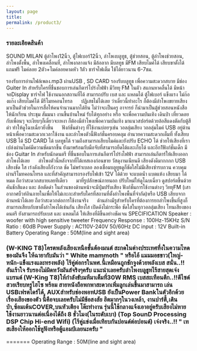```yaml
---
layout: page
title:
permalink: /product3/
---
```


<h3> รายละเอียดสินค้า</h3>
SOUND MILAN ตู้ลำโพง12นิ้ว, ตู้ไฟเบอร์12นิ้ว, ลำโพงบลูทูธ, ตู้ช่วยสอน, ตู้ลำโพงช่วยสอน, ลำโพงตั้งพื้น, ลำโพงเคลื่อนที่, ลำโพงกลางแจ้ง มีล้อลาก มีบลทูธ มีFM เสียบไมค์ได้ เสียบขาตั้งได้ แถมฟรี ไมค์ลอย 2ตัว+ไมค์ลอยคาดหัว 1ตัว ชาร์จไฟเต็ม ใช้ได้ยาวนาน 6-7ชม.

รองรับการอ่านไฟล์เพลง.mp3 ผ่านUSB , SD CARD
รองรับบลูทูธ เพื่อความสะดวกสบาย
มีช่อง Guiter In สำหรับใครที่ชื่นชอบการเล่นกีตาร์โปร่งไฟฟ้า
มีวิทยุ FM ในตัว สแกนหาคลื่นได้
มีหน้าจอDisplay
ชาร์จไฟ ใช้งานนอกสถานที่ได้
สามารถปรับ เบส และ แหลมได้
ตู้ไฟเบอร์ แข็งแรง ไม่ก๊องแก๊ง
เสียบไมค์ได้
มีรีโมทคอนโทรล
     ปฏิเสธไม่ได้เลย ว่าเดี๋ยวนี้ทำอะไร ก็ต้องมีลำโพงขยายเสียงมาเป็นตัวช่วยในการสื่อให้คนจำนวนมากได้ยิน ไม่ว่าจะเป็นครู อาจารย์ ก็นำมาเป็นตู้ช่วยสอนหนังสือให้นักเรียน ประชุม สัมมนา งานขึ้นบ้านใหม่ รับได้ทุกอย่าง หรือ จะเพื่อความบันเทิง เดินป่า เที่ยวดอย กับเพื่อนๆ จะเงียบๆก็เดี๋ยวจะเหงา ก็ต้องมีลำโพงเพื่อความบันเทิง มาแนวสปอร์ตด้วยล้อสีแดงตัดกับตู้สีดำ ทำให้ดูโฉบเฉี่ยวยิ่งขึ้น
     ฟังก์ชั่นต่างๆ ที่ใช้งานบ่อยๆเช่น วอลลุ่มเสียง วอลลุ่มไมค์ USB อยู่ด้านหน้าเพื่อความสะดวกเวลาใช้งาน และลำโพงตัวนี้ฟังก์ชั่นครอบคลุม อำนวยความสะดวกเต็มที่ ทั้งเสียบ USB ได้ SD CARD ได้ บลทูธได้ รวมถึงสามารถเสียบไมค์และยังปรับ ECHO ได้ ช่วยให้เสียงที่เราเปล่งผ่านไมค์มีความชัดมากขึ้น ยังมาพร้อมกับมือจับที่สามารถยืดได้และเก็บได้ และอีก1ฟังก์ชั่นเด็ก มีช่อง Guitar In สำหรับนักดนตรี ที่ชื่นชอบในการเล่นกีตาร์โปร่งไฟฟ้า สามารถเล่นกีตาร์ให้เสียงออกลำโพงได้เลย
     ลำโพงตัวนี้หลังจากที่ได้เทสเองก่อนขาย วัสดุงานเนียนดี เสียงดังดีมากกกก USB เสียงชัด ใส เร่งดังเสียงก็กังวาล ชัด ไม่พร่าเบลอ ลองเชื่อมบลูทูธดูก็ชัดใสไม่มีเสียงซ่ารบกวน ควบคุมผ่านรีโมทคอนโทรล และที่สำคัญสามารถรองรับไฟเข้า 12V ได้ด้วย จะแบตน้ำ แบตแห้ง เสียบมา ได้หมด ถือว่าสะดวกสบายเลยทีเดียว
     มาที่รูปลักษณ์ภายนอก ปรับใหม่ให้ดูโฉบเฉี่ยว ดูสปอร์ตขึ้นด้วยคันชักสีแดง และ ล้อตัดดำ ในส่วนของด้านหน้าจะมีปุ่มปรับเสียง ฟังก์ชั่นการใช้งานต่างๆ วิทยุFM (เสาอากาศบิ้วท์อินภายในเพื่อให้ไม่เกะกะสำหรับใครที่สถานที่ตั้งลำโพงพื้นที่จำกัด)หรือ USB เสียบจากด้านหน้าได้เลย ถือว่าสะดวกต่อการใช้งานจริง
     ด้านล่างมีรูสำหรับใครที่ต้องการยกลำโพงขึ้นที่สูงก็สามารถเสียบกับขาตั้งลำโพงได้เช่นกัน เสียงใส เปิดดังไม่กระพือ ชัดใสในทุกวอลลุ่มเสียง โทนเสียงของดนตรี ยังสามารถปรับเบส และ แหลมได้ ให้เสียงที่ดีขึ้นอย่างชัดเจน
SPECIFICATION
Speaker : woofer with high sensitive tweeter
Frequency Response : 100Hz-15KHz
S/N Ratio : 60dB
Power Supply : AC110V-240V 50/60Hz
DC input : 12V
Built-in Battery
Operating Range : 50M(line and sight area)


<h3> (W-KING T8)โครตพลังเสียงเหนือชั้นต้องมนต์
สะกดในต่างประเทศทึ่งในความโหดของมันจึง
ให้ฉายากับมันว่า " White mammoth " หรือไอ้
แมมมอธขาว(ใหญ่-หนัก-แข็งแรงและทรงพลัง)
ไร้คู่ต่อกรในพศ.นี้เหมือนถูกชักจูงด้วยพลังเบส
สนั่น..!! อันเร้าใจ รับรองไม่ผิดหวังมันส์จริงๆครับ
แนะนำเลยครับลำโพงบลูธูทไร้สายสุดเจ๋งแบรนด์
(W-King T8)ให้กำลังขับมหึมาเต็มที่30W RMS
เบสสะเทือนตึก..!!ดีไซด์สวยเรียบหรูไฮโซ พร้อม
สายหนังถือพกพาสะดวกเพิ่มลูกเล่นขึ้นมาสามารถ
เล่น USBเฟรตไดร์ได้, AUXสำหรับช่องพอทUSB
ยังเป็นPower Bankในตัวอีกด้วยเรื่องเสียงของตัว
นี้คือจบเลยครับไม่มีข้อสงสัย ฮิตมากๆในวงเหล้า,
งานปาร์ตี้,เดินป่า,ซ้อมเต้นCOVER,บนหัวเตียง
โต๊ะทำงาน รุ่นนี้ใช้กลางแจ้งเอาอยู่ครับเสียงไม่หาย 
ใช้งานยาวนานต่อเนื่องได้ถึง 8 ชั่วโมง(ในระดับเบา)
(Top SounD Processing DSP Chip Hi-end Wifi)
(ไร้คู่แข่งเมื่อเทียบกันปอนด์ต่อปอนด์) เจ๋งจริง..!!
" เทสเสียงให้ออกใช้หูฟังหรือตู้แอมป์เลยนะครับ " </h3>
=======
Operating Range : 50M(line and sight area)
